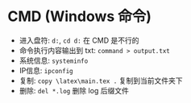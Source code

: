 # CMD (Windows 命令)

- 进入盘符: `d:`, `cd d:` 在 CMD 是不行的
- 命令执行内容输出到 txt: `command > output.txt`
- 系统信息: `systeminfo`
- IP信息: `ipconfig`
- 复制: `copy \latex\main.tex .` 复制到当前文件夹下
- 删除: `del *.log` 删除 log 后缀文件
